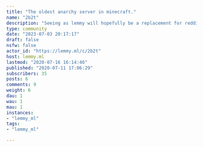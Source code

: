 ```yaml
---
title: "The oldest anarchy server in minecraft." 
name: "2b2t"
description: "Seeing as lemmy will hopefully be a replacement for reddit, i have taken upon myself the duty of making a lemmy community for 2b2t. Just post whatever you deem fit for this place, except pics of queue and such, gl."
type: community
date: "2023-07-03 20:17:17"
draft: false
nsfw: false
actor_id: "https://lemmy.ml/c/2b2t"
host: lemmy.ml
lastmod: "2020-07-16 16:14:46"
published: "2020-07-11 17:06:29"
subscribers: 35
posts: 6
comments: 9
weight: 6
dau: 1
wau: 1
mau: 1
instances:
- "lemmy_ml"
tags: 
- "lemmy_ml"

---
```

